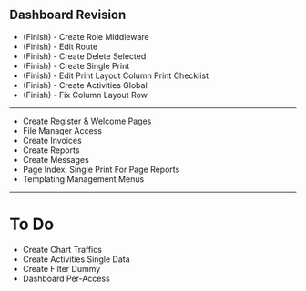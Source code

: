 ## Dashboard Revision

- (Finish) - Create Role Middleware
- (Finish) - Edit Route
- (Finish) - Create Delete Selected
- (Finish) - Create Single Print
- (Finish) - Edit Print Layout Column Print Checklist
- (Finish) - Create Activities Global
- (Finish) - Fix Column Layout Row
--------------------------------------------------
- Create Register & Welcome Pages
- File Manager Access
- Create Invoices
- Create Reports
- Create Messages
- Page Index, Single Print For Page Reports
- Templating Management Menus
--------------------------------------------------
# To Do
- Create Chart Traffics
- Create Activities Single Data
- Create Filter Dummy
- Dashboard Per-Access
